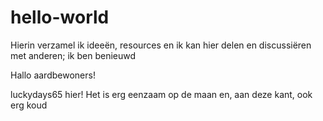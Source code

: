 # hello-world
Hierin verzamel ik ideeën, resources en ik kan hier delen en discussiëren met anderen; ik ben benieuwd

Hallo aardbewoners!

luckydays65 hier!
Het is erg eenzaam op de maan en, aan deze kant, ook erg koud
